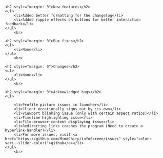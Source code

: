     <h2 style="margin: 0">New features</h2>
    <ul>
        <li>Added better formatting for the changelog</li>
        <li>Added ripple effects on buttons for better interaction feedback</li>
    </ul>
        <br>

    <h2 style="margin: 0">Bux fixes</h2>
    <ul>
        <li>None</li>
    </ul>
        <br>

    <h2 style="margin: 0">Changes</h2>
    <ul>
        <li>None</li>
    </ul>
        <br>

    <h2 style="margin: 0">Acknowledged bugs</h2>
    <ul>

        <li>Profile picture issues in launcher</li>
        <li>Client occationally signs out by its own</li>
        <li>Viewport blinking issue (only with certain aspect ratios)</li>
        <li>Timeline highlighting issue</li>
        <li>File-browser content displaying issue</li>
        <li>Redirecting links crashes the program (Need to create a hyperlink-handler)</li>
        <li>For more issues, visit <a href="https://github.com/MindChirp/infoScreen/issues" style="color: var(--slider-color)">github</a></li>
    </ul>
        <br>
